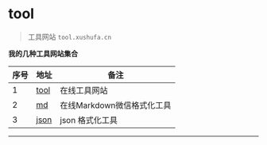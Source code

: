 # tool

> 工具网站 `tool.xushufa.cn`

**我的几种工具网站集合**

| 序号   | 地址        |  备注          |
| -----  | ----------- |  ------------- |
| 1      | [tool]( https://tool.xushufa.cn )      | 在线工具网站                 |
| 2      | [md]( https://tool.xushufa.cn/md )     | 在线Markdown微信格式化工具  |
| 3      | [json]( https://tool.xushufa.cn/json ) | json 格式化工具             |

---

